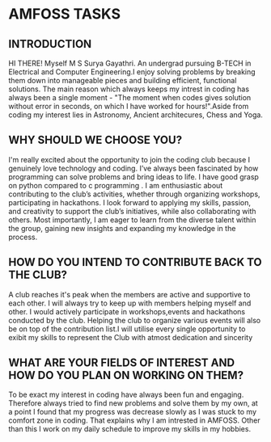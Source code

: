 # AMFOSS TASKS

## INTRODUCTION

HI THERE! Myself M S Surya Gayathri. An undergrad pursuing B-TECH in 
Electrical and Computer Engineering.I enjoy solving problems by breaking them
down into manageable pieces and building efficient, functional solutions.
The main reason which always keeps my intrest in coding has always been a 
single moment - "The moment when codes gives solution without error in
seconds, on which I have worked for hours!".Aside from coding my interest
lies in Astronomy, Ancient architecures, Chess and Yoga.  

## WHY SHOULD WE CHOOSE YOU?

I'm really excited about the opportunity to join the coding club because I
genuinely love technology and coding. I’ve always been fascinated by how
programming can solve problems and bring ideas to life. I have good grasp on
python compared to c programming . I am enthusiastic about contributing to 
the club’s activities, whether through organizing workshops, participating 
in hackathons. I look forward to applying my skills, passion, and creativity 
to support the club’s initiatives, while also collaborating with others. Most 
importantly, I am eager to learn from the diverse talent within the group, 
gaining new insights and expanding my knowledge in the process.

## HOW DO YOU INTEND TO CONTRIBUTE BACK TO THE CLUB?

A club reaches it's peak when the members are active and supportive to each 
other. I will always try to keep up with members helping myself and other.
I would actively participate in workshops,events and hackathons conducted by 
the club. Helping the club to organize various events will also be on top
of the contribution list.I will utilise every single opportunity to exibit 
my skills to represent the Club with atmost dedication and sincerity 

## WHAT ARE YOUR FIELDS OF INTEREST AND HOW DO YOU PLAN ON WORKING ON THEM?
 
To be exact my interest in coding have always been fun and engaging.
Therefore always tried to find new problems and solve them by my own,
at a point I found that my progress was decrease slowly as I was stuck to my
comfort zone in coding. That explains why I am intrested in AMFOSS. Other 
than this I work on my daily schedule to improve my skills in my hobbies. 

